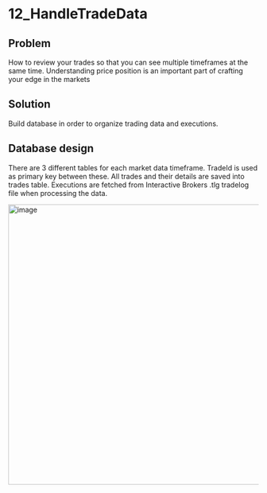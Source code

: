 # 12_HandleTradeData

## Problem

How to review your trades so that you can see multiple timeframes at the same time. Understanding price position is an important part of crafting your edge in the markets

## Solution

Build database in order to organize trading data and executions.


## Database design

There are 3 different tables for each market data timeframe. TradeId is used as primary key between these. All trades and their details are saved into trades table. Executions are fetched from Interactive Brokers .tlg tradelog file when processing the data.

<img width="633" height="563" alt="image" src="https://github.com/user-attachments/assets/02fc3d1d-88e3-4c66-bbc2-51bb3b61a655" />



